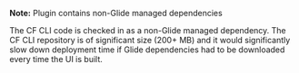 **Note:** Plugin contains non-Glide managed dependencies
                                                   
The CF CLI code is checked in as a non-Glide managed dependency. The CF CLI repository is of significant size (200+ MB) and it would significantly slow down deployment time if Glide dependencies had to be downloaded every time the UI is built.
                                                    